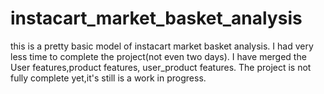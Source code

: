 # instacart_market_basket_analysis
this is a pretty basic model of instacart market basket analysis.
I had very less time to complete the project(not even two days).
I have merged the User features,product features, user_product features.
The project is not fully complete yet,it's still is a work in progress.
